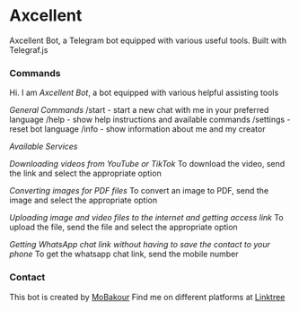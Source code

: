# Axcellent

Axcellent Bot, a Telegram bot equipped with various useful tools. Built with Telegraf.js

### Commands

Hi. I am _Axcellent Bot_, a bot equipped with various helpful assisting tools

_General Commands_
/start - start a new chat with me in your preferred language
/help - show help instructions and available commands
/settings - reset bot language
/info - show information about me and my creator

_Available Services_

_Downloading videos from YouTube or TikTok_
To download the video, send the link and select the appropriate option

_Converting images for PDF files_
To convert an image to PDF, send the image and select the appropriate option

_Uploading image and video files to the internet and getting access link_
To upload the file, send the file and select the appropriate option

_Getting WhatsApp chat link without having to save the contact to your phone_
To get the whatsapp chat link, send the mobile number

### Contact

This bot is created by [MoBakour](https://github.com/MoBakour)
Find me on different platforms at [Linktree](https://linktr.ee/swordax)
